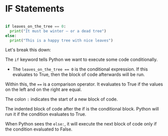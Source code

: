 # IF Statements

```python
````


```python
if leaves_on_the_tree == 0:
  print("It must be winter — or a dead tree")
else:
  print("This is a happy tree with nice leaves")
```

Let's break this down:

The `if` keyword tells Python we want to execute some code conditionally.

* The `leaves_on_the_tree == 0` is the conditional expression. If this evaluates
to True, then the block of code afterwards will be run.

Within this, the `==` is a comparison operator. It evaluates to True if the values on the left and on the right are equal.

The colon `:` indicates the start of a new block of code.

The indented block of code after the if is the conditional block. Python will
run it if the condition evaluates to True.

When Python sees the `else:`, it will execute the next block of code only if the condition evaluated to False.
